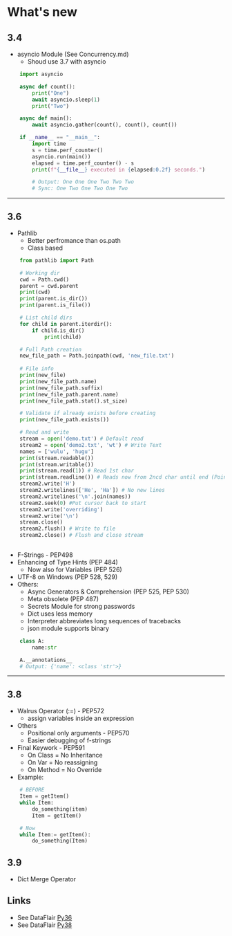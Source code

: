 What's new
===============

## 3.4
* asyncio Module (See Concurrency.md)
  * Shoud use 3.7 with asyncio

```python
    import asyncio

    async def count():
        print("One")
        await asyncio.sleep(1)
        print("Two")

    async def main():
        await asyncio.gather(count(), count(), count())

    if __name__ == "__main__":
        import time
        s = time.perf_counter()
        asyncio.run(main())
        elapsed = time.perf_counter() - s
        print(f"{__file__} executed in {elapsed:0.2f} seconds.")

        # Output: One One One Two Two Two
        # Sync: One Two One Two One Two
```
***


## 3.6
* Pathlib
    * Better perfromance than os.path
    * Class based

```python
    from pathlib import Path

    # Working dir
    cwd = Path.cwd()
    parent = cwd.parent
    print(cwd)
    print(parent.is_dir())
    print(parent.is_file())

    # List child dirs
    for child in parent.iterdir():
        if child.is_dir()
            print(child)

    # Full Path creation
    new_file_path = Path.joinpath(cwd, 'new_file.txt')
    
    # File info
    print(new_file)
    print(new_file_path.name)
    print(new_file_path.suffix)
    print(new_file_path.parent.name)
    print(new_file_path.stat().st_size)

    # Validate if already exists before creating
    print(new_file_path.exists())

    # Read and write
    stream = open('demo.txt') # Default read
    stream2 = open('demo2.txt', 'wt') # Write Text
    names = ['wulu', 'hugu']
    print(stream.readable())
    print(stream.writable())
    print(stream.read(1)) # Read 1st char
    print(stream.readline()) # Reads now from 2ncd char until end (Pointer)
    stream2.write('H')
    stream2.writelines(['He', 'Ha']) # No new lines
    stream2.writelines('\n'.join(names))
    stream2.seek(0) #Put cursor back to start
    stream2.write('overriding')
    stream2.write('\n')
    stream.close()
    stream2.flush() # Write to file
    stream2.close() # Flush and close stream
    
```

* F-Strings - PEP498
* Enhancing of Type Hints (PEP 484)
  * Now also for Variables (PEP 526)
* UTF-8 on Windows (PEP 528, 529)
* Others:
  * Async Generators & Comprehension (PEP 525, PEP 530)
  * Meta obsolete (PEP 487)
  * Secrets Module for strong passwords
  * Dict uses less memory
  * Interpreter abbreviates long sequences of tracebacks
  * json module supports binary

```python
    class A:
        name:str

    A.__annotations__
    # Output: {'name': <class 'str'>}
```
***

## 3.8
* Walrus Operator (:=) - PEP572
  * assign variables inside an expression
* Others
  * Positional only arguments - PEP570
  * Easier debugging of f-strings 
* Final Keywork - PEP591
  * On Class = No Inheritance
  * On Var = No reassigning
  * On Method = No Override 
* Example:

```python
    # BEFORE
    Item = getItem()
    while Item:
        do_something(item)
        Item = getItem()

    # Now
    while Item:= getItem():
        do_something(Item)
```


## 3.9
* Dict Merge Operator


## Links
* See DataFlair [Py36](https://data-flair.training/blogs/whats-new-in-python-3-6/)
* See DataFlair [Py38](https://data-flair.training/blogs/whats-new-in-python/)